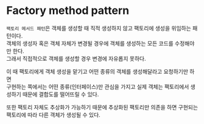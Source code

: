 # Factory method pattern

`팩토리 메서드 패턴`은 객체를 생성할 때 직적 생성하지 않고 팩토리에 생성을 위임하는 패턴이다.   
객체의 생성자 혹은 객체 자체가 변경될 경우에 객체를 생성하는 모든 코드를 수정해야만 한다.  
그래서 직접적으로 객체를 생성할 경우 변경에 자유롭지 못하다.

이 때 팩토리에게 객체 생성을 맡기고 어떤 종류의 객체를 생성해달라고 요청하기만 하면  
구현하는 쪽에서는 어떤 종류(인터페이스)만 관심을 가지고 실제 객체는 팩토리에서 생성하기 때문에 결합도를 떨어뜨릴 수 있다.

또한 팩토리 자체도 추상화가 가능하기 때문에 추상화된 팩토리만 의존을 하면 구현되는 팩토리에 따라 다른 객체가 생성될 수 있다.
